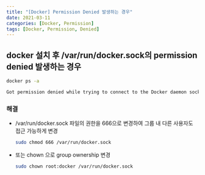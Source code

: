 ```yaml
---
title: "[Docker] Permission Denied 발생하는 경우"
date: 2021-03-11
categories: [Docker, Permission]
tags: [Docker, Permission, Denied]
---
```


## docker 설치 후 /var/run/docker.sock의 permission denied 발생하는 경우

```bash
docker ps -a

Got permission denied while trying to connect to the Docker daemon socket at unix:///var/run/docker.sock: Get http://%2Fvar%2Frun%2Fdocker.sock/v1.40/containers/json?all=1: dial unix /var/run/docker.sock: connect: permission denied
```

### 해결
- /var/run/docker.sock 파일의 권한을 666으로 변경하여 그룹 내 다른 사용자도 접근 가능하게 변경
    ```bash
    sudo chmod 666 /var/run/docker.sock
    ```

- 또는 chown 으로 group ownership 변경
    ```bash
    sudo chown root:docker /var/run/docker.sock
    ```